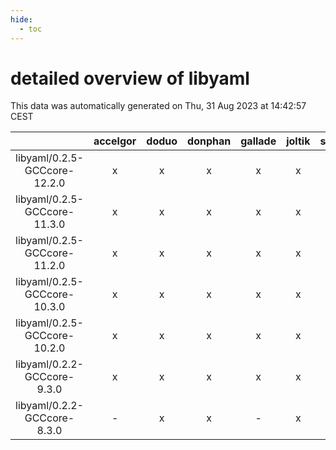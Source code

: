 ```yaml
---
hide:
  - toc
---
```


detailed overview of libyaml
============================


This data was automatically generated on Thu, 31 Aug 2023 at 14:42:57 CEST  

| |accelgor|doduo|donphan|gallade|joltik|skitty|swalot|victini|
| :---: | :---: | :---: | :---: | :---: | :---: | :---: | :---: | :---: |
|libyaml/0.2.5-GCCcore-12.2.0|x|x|x|x|x|x|x|x|
|libyaml/0.2.5-GCCcore-11.3.0|x|x|x|x|x|x|x|x|
|libyaml/0.2.5-GCCcore-11.2.0|x|x|x|x|x|x|x|x|
|libyaml/0.2.5-GCCcore-10.3.0|x|x|x|x|x|x|x|x|
|libyaml/0.2.5-GCCcore-10.2.0|x|x|x|x|x|x|x|x|
|libyaml/0.2.2-GCCcore-9.3.0|x|x|x|x|x|x|x|x|
|libyaml/0.2.2-GCCcore-8.3.0|-|x|x|-|x|x|x|x|

